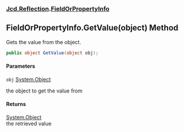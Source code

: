 ### [Jcd.Reflection](Jcd.Reflection.md 'Jcd.Reflection').[FieldOrPropertyInfo](FieldOrPropertyInfo.md 'Jcd.Reflection.FieldOrPropertyInfo')

## FieldOrPropertyInfo.GetValue(object) Method

Gets the value from the object.

```csharp
public object GetValue(object obj);
```
#### Parameters

<a name='Jcd.Reflection.FieldOrPropertyInfo.GetValue(object).obj'></a>

`obj` [System.Object](https://docs.microsoft.com/en-us/dotnet/api/System.Object 'System.Object')

the object to get the value from

#### Returns

[System.Object](https://docs.microsoft.com/en-us/dotnet/api/System.Object 'System.Object')  
the retrieved value